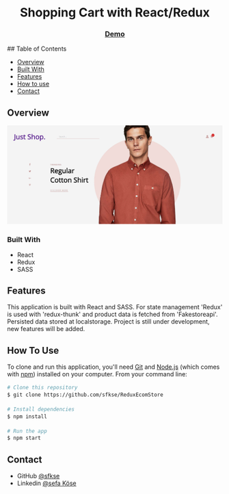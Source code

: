 <h1 align="center">Shopping Cart with React/Redux</h1>

<div align="center">
  <h3>
    <a href="https://reduxshoppingcartproject.netlify.app/">
      Demo
    </a>
 
  </h3>
</div>
## Table of Contents

- [Overview](#overview)
- [Built With](#built-with)
- [Features](#features)
- [How to use](#how-to-use)
- [Contact](#contact)

## Overview

![screenshot](ecomapp.png)

### Built With

- React
- Redux
- SASS

## Features

This application is built with React and SASS. For state management 'Redux' is used with 'redux-thunk' and product data is fetched from 'Fakestoreapi'. Persisted data stored at localstorage. Project is still under development, new features will be added.

## How To Use

To clone and run this application, you'll need [Git](https://git-scm.com) and [Node.js](https://nodejs.org/en/download/) (which comes with [npm](http://npmjs.com)) installed on your computer. From your command line:

```bash
# Clone this repository
$ git clone https://github.com/sfkse/ReduxEcomStore

# Install dependencies
$ npm install

# Run the app
$ npm start
```

## Contact

- GitHub [@sfkse](https://github.com/sfkse)
- Linkedin [@sefa Köse](https://www.linkedin.com/in/sefa-köse/)
